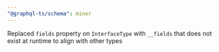 ```yaml
---
"@graphql-ts/schema": minor
---
```


Replaced `fields` property on `InterfaceType` with `__fields` that does not exist at runtime to align with other types
